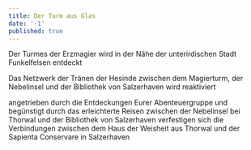 ```yaml
---
title: Der Turm aus Glas
date: '-1'
published: true
---
```


Der Turmes der Erzmagier wird in der Nähe der unterirdischen Stadt Funkelfelsen entdeckt

Das Netzwerk der Tränen der Hesinde zwischen dem Magierturm, der Nebelinsel und der Bibliothek von Salzerhaven wird reaktiviert

angetrieben durch die Entdeckungen Eurer Abenteuergruppe und begünstigt durch das
erleichterte Reisen zwischen der Nebelinsel bei Thorwal und der Bibliothek von
Salzerhaven verfestigen sich die Verbindungen zwischen dem Haus der Weisheit aus
Thorwal und der Sapienta Conservare in Salzerhaven
